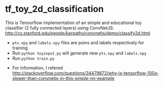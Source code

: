 # tf_toy_2d_classification

This is Tensorflow implementation of an simple and educational toy classifier (2 fully connected layers) using ConvNetJS: 
 http://cs.stanford.edu/people/karpathy/convnetjs/demo/classify2d.html
 
- `pts.npy` and `labels.npy` files are poins and labels respectively for training
- Run `python toyinput.py` will generate new `pts.npy` and `labels.npy`
- Run `python train.py`

* For information, I refered http://stackoverflow.com/questions/34479872/why-is-tensorflow-100x-slower-than-convnetjs-in-this-simple-nn-example
